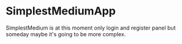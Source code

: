 # SimplestMediumApp
SimplestMedium is at this moment only login and register panel but someday maybe it's going to be more complex.
